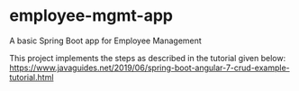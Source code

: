 # employee-mgmt-app
A basic Spring Boot app for Employee Management

This project implements the steps as described in the tutorial given below:
https://www.javaguides.net/2019/06/spring-boot-angular-7-crud-example-tutorial.html

